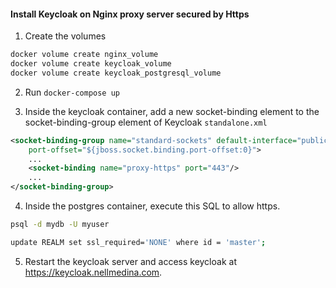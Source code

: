 
#### Install Keycloak on Nginx proxy server secured by Https

1. Create the volumes

```bash
docker volume create nginx_volume
docker volume create keycloak_volume
docker volume create keycloak_postgresql_volume
```

2. Run `docker-compose up`

3. Inside the keycloak container, add a new socket-binding element to the socket-binding-group element of Keycloak `standalone.xml`

```xml
<socket-binding-group name="standard-sockets" default-interface="public"
    port-offset="${jboss.socket.binding.port-offset:0}">
    ...
    <socket-binding name="proxy-https" port="443"/>
    ...
</socket-binding-group>

```

4. Inside the postgres container, execute this SQL to allow https.

```bash
psql -d mydb -U myuser

update REALM set ssl_required='NONE' where id = 'master';
```

5. Restart the keycloak server and access keycloak at https://keycloak.nellmedina.com.